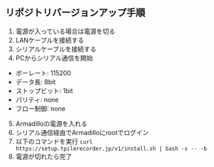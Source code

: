 ## リポジトリバージョンアップ手順

1. 電源が入っている場合は電源を切る
2. LANケーブルを接続する
3. シリアルケーブルを接続する
4. PCからシリアル通信を開始
  - ボーレート: 115200
  - データ長: 8bit
  - ストップビット: 1bit
  - パリティ: none
  - フロー制御: none
5. Armadilloの電源を入れる
6. シリアル通信経由でArmadilloにrootでログイン
7. 以下のコマンドを実行
`curl https://setup.tpilerecorder.jp/v1/install.sh | bash -s -- -b`
8. 電源が切れたら完了
